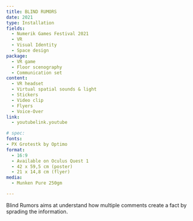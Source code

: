 ```yaml
---
title: BLIND RUMORS
date: 2021
type: Installation
fields:
  - Numerik Games Festival 2021
  - VR
  - Visual Identity
  - Space design
package:
  - VR game
  - Floor scenography
  - Communication set
content:
  - VR headset
  - Virtual spatial sounds & light
  - Stickers
  - Video clip
  - Flyers
  - Voice-Over
link:
  - youtubelink.youtube

# spec:
fonts:
- PX Grotestk by Optimo
format:
  - 16:9
  - Available on Oculus Quest 1
  - 42 x 59,5 cm (poster)
  - 21 x 14,8 cm (flyer)
media:
  - Munken Pure 250gm

---
```

Blind Rumors aims at understand how multiple comments create a fact by sprading the information.
